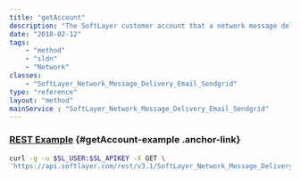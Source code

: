 ```yaml
---
title: "getAccount"
description: "The SoftLayer customer account that a network message delivery account belongs to."
date: "2018-02-12"
tags:
    - "method"
    - "sldn"
    - "Network"
classes:
    - "SoftLayer_Network_Message_Delivery_Email_Sendgrid"
type: "reference"
layout: "method"
mainService : "SoftLayer_Network_Message_Delivery_Email_Sendgrid"
---
```


### [REST Example](#getAccount-example) <a href="/article/rest/"><i class="fas fa-question"></i></a> {#getAccount-example .anchor-link} 
```bash
curl -g -u $SL_USER:$SL_APIKEY -X GET \
'https://api.softlayer.com/rest/v3.1/SoftLayer_Network_Message_Delivery_Email_Sendgrid/{SoftLayer_Network_Message_Delivery_Email_SendgridID}/getAccount'
```
